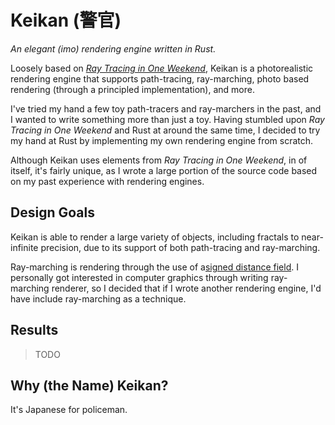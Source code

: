 # Keikan (警官)
*An elegant (imo) rendering engine written in Rust.*

Loosely based on [*Ray Tracing in One Weekend*](https://raytracing.github.io/books/RayTracingInOneWeekend.html), Keikan is a photorealistic rendering engine that supports path-tracing, ray-marching, photo based rendering (through a principled implementation), and more.

I've tried my hand a few toy path-tracers and ray-marchers in the past, and I wanted to write something more than just a toy.
Having stumbled upon *Ray Tracing in One Weekend* and Rust at around the same time, I decided to try my hand at Rust by implementing my own rendering engine from scratch.

Although Keikan uses elements from *Ray Tracing in One Weekend*, in of itself, it's fairly unique, as I wrote a large portion of the source code based on my past experience with rendering engines.

## Design Goals
Keikan is able to render a large variety of objects, including fractals to near-infinite precision, due to its support of both path-tracing and ray-marching.

Ray-marching is rendering through the use of a[signed distance field](https://iquilezles.org/www/articles/distfunctions/distfunctions.htm).
I personally got interested in computer graphics through writing ray-marching renderer, so I decided that if I wrote another rendering engine, I'd have include ray-marching as a technique.

## Results

> TODO

## Why (the Name) Keikan?
It's Japanese for policeman.
